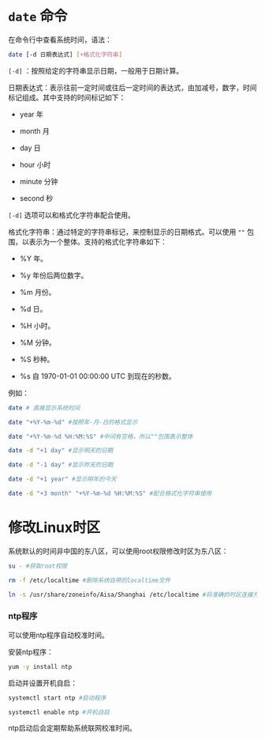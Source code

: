 # `date` 命令

在命令行中查看系统时间，语法：

```bash
date [-d 日期表达式] [+格式化字符串]
```

`[-d]` ：按照给定的字符串显示日期，一般用于日期计算。

日期表达式：表示往前一定时间或往后一定时间的表达式，由加减号，数字，时间标记组成。其中支持的时间标记如下：

- year 年

- month 月

- day 日

- hour 小时

- minute 分钟

- second 秒

`[-d]` 选项可以和格式化字符串配合使用。

格式化字符串：通过特定的字符串标记，来控制显示的日期格式。可以使用 `""` 包围，以表示为一个整体。支持的格式化字符串如下：

- %Y 年。

- %y 年份后两位数字。

- %m 月份。

- %d 日。

- %H 小时。

- %M 分钟。

- %S 秒种。

- %s 自 1970-01-01 00:00:00 UTC 到现在的秒数。

例如：

```bash
date # 直接显示系统时间

date "+%Y-%m-%d" #按照年-月-日的格式显示

date "+%Y-%m-%d %H:%M:%S" #中间有空格，所以""包围表示整体

date -d "+1 day" #显示明天的日期

date -d "-1 day" #显示昨天的日期

date -d "+1 year" #显示明年的今天

date -d "+3 month" "+%Y-%m-%d %H:%M:%S" #配合格式化字符串使用
```

# 修改Linux时区

系统默认的时间非中国的东八区，可以使用root权限修改时区为东八区：

```bash
su - #获取root权限

rm -f /etc/localtime #删除系统自带的localtime文件

ln -s /usr/share/zoneinfo/Aisa/Shanghai /etc/localtime #将准确的时区连接为localtime文件
```

### ntp程序

可以使用ntp程序自动校准时间。

安装ntp程序：

```bash
yum -y install ntp
```

启动并设置开机自启：

```bash
systemctl start ntp #启动程序

systemctl enable ntp #开机自启
```

ntp启动后会定期帮助系统联网校准时间。